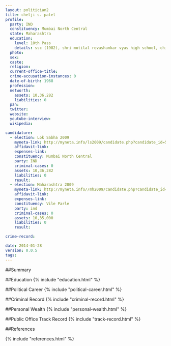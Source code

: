 ```yaml
---
layout: politician2
title: chelji s. patel
profile: 
  party: IND
  constituency: Mumbai North Central
  state: Maharashtra
  education: 
    level: 10th Pass
    details: ssc (1982), shri motilal revashankar vyas high school, chitroda, dist. sabarkantha
  photo: 
  sex: 
  caste: 
  religion: 
  current-office-title: 
  crime-accusation-instances: 0
  date-of-birth: 1968
  profession: 
  networth: 
    assets: 10,36,282
    liabilities: 0
  pan: 
  twitter: 
  website: 
  youtube-interview: 
  wikipedia: 

candidature: 
  - election: Lok Sabha 2009
    myneta-link: http://myneta.info/ls2009/candidate.php?candidate_id=5444
    affidavit-link: 
    expenses-link: 
    constituency: Mumbai North Central 
    party: IND
    criminal-cases: 0
    assets: 10,36,282
    liabilities: 0
    result:  
  - election: Maharashtra 2009
    myneta-link: http://myneta.info//mh2009/candidate.php?candidate_id=241
    affidavit-link: 
    expenses-link: 
    constituency: Vile Parle 
    party: ind
    criminal-cases: 0
    assets: 10,35,000
    liabilities: 0
    result:  

crime-record: 

date: 2014-01-28
version: 0.0.5
tags: 
---
```

##Summary


##Education
{% include "education.html" %}


##Political Career
{% include "political-career.html" %}


##Criminal Record
{% include "criminal-record.html" %}


##Personal Wealth
{% include "personal-wealth.html" %}


##Public Office Track Record
{% include "track-record.html" %}


##References


{% include "references.html" %}